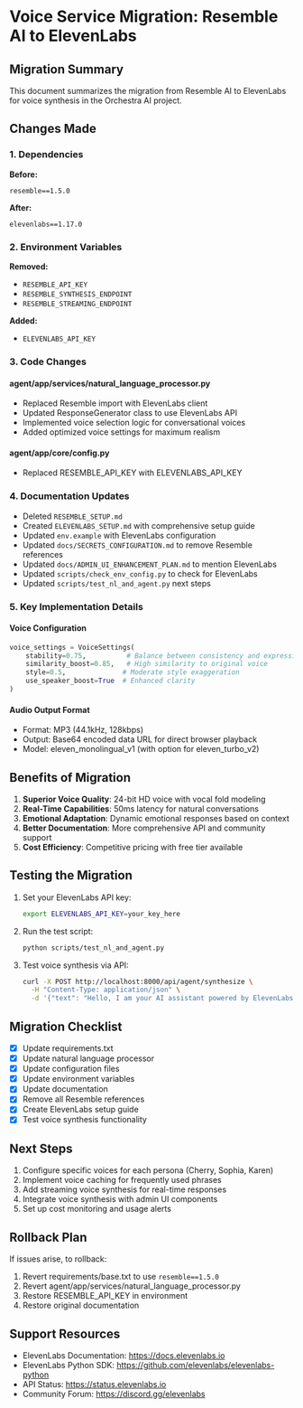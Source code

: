 # Voice Service Migration: Resemble AI to ElevenLabs

## Migration Summary
This document summarizes the migration from Resemble AI to ElevenLabs for voice synthesis in the Orchestra AI project.

## Changes Made

### 1. Dependencies
**Before:**
```
resemble==1.5.0
```

**After:**
```
elevenlabs==1.17.0
```

### 2. Environment Variables
**Removed:**
- `RESEMBLE_API_KEY`
- `RESEMBLE_SYNTHESIS_ENDPOINT`
- `RESEMBLE_STREAMING_ENDPOINT`

**Added:**
- `ELEVENLABS_API_KEY`

### 3. Code Changes

#### agent/app/services/natural_language_processor.py
- Replaced Resemble import with ElevenLabs client
- Updated ResponseGenerator class to use ElevenLabs API
- Implemented voice selection logic for conversational voices
- Added optimized voice settings for maximum realism

#### agent/app/core/config.py
- Replaced RESEMBLE_API_KEY with ELEVENLABS_API_KEY

### 4. Documentation Updates
- Deleted `RESEMBLE_SETUP.md`
- Created `ELEVENLABS_SETUP.md` with comprehensive setup guide
- Updated `env.example` with ElevenLabs configuration
- Updated `docs/SECRETS_CONFIGURATION.md` to remove Resemble references
- Updated `docs/ADMIN_UI_ENHANCEMENT_PLAN.md` to mention ElevenLabs
- Updated `scripts/check_env_config.py` to check for ElevenLabs
- Updated `scripts/test_nl_and_agent.py` next steps

### 5. Key Implementation Details

#### Voice Configuration
```python
voice_settings = VoiceSettings(
    stability=0.75,          # Balance between consistency and expressiveness
    similarity_boost=0.85,   # High similarity to original voice
    style=0.5,              # Moderate style exaggeration
    use_speaker_boost=True  # Enhanced clarity
)
```

#### Audio Output Format
- Format: MP3 (44.1kHz, 128kbps)
- Output: Base64 encoded data URL for direct browser playback
- Model: eleven_monolingual_v1 (with option for eleven_turbo_v2)

## Benefits of Migration

1. **Superior Voice Quality**: 24-bit HD voice with vocal fold modeling
2. **Real-Time Capabilities**: 50ms latency for natural conversations
3. **Emotional Adaptation**: Dynamic emotional responses based on context
4. **Better Documentation**: More comprehensive API and community support
5. **Cost Efficiency**: Competitive pricing with free tier available

## Testing the Migration

1. Set your ElevenLabs API key:
   ```bash
   export ELEVENLABS_API_KEY=your_key_here
   ```

2. Run the test script:
   ```bash
   python scripts/test_nl_and_agent.py
   ```

3. Test voice synthesis via API:
   ```bash
   curl -X POST http://localhost:8000/api/agent/synthesize \
     -H "Content-Type: application/json" \
     -d '{"text": "Hello, I am your AI assistant powered by ElevenLabs!"}'
   ```

## Migration Checklist

- [x] Update requirements.txt
- [x] Update natural language processor
- [x] Update configuration files
- [x] Update environment variables
- [x] Update documentation
- [x] Remove all Resemble references
- [x] Create ElevenLabs setup guide
- [x] Test voice synthesis functionality

## Next Steps

1. Configure specific voices for each persona (Cherry, Sophia, Karen)
2. Implement voice caching for frequently used phrases
3. Add streaming voice synthesis for real-time responses
4. Integrate voice synthesis with admin UI components
5. Set up cost monitoring and usage alerts

## Rollback Plan

If issues arise, to rollback:
1. Revert requirements/base.txt to use `resemble==1.5.0`
2. Revert agent/app/services/natural_language_processor.py
3. Restore RESEMBLE_API_KEY in environment
4. Restore original documentation

## Support Resources

- ElevenLabs Documentation: https://docs.elevenlabs.io
- ElevenLabs Python SDK: https://github.com/elevenlabs/elevenlabs-python
- API Status: https://status.elevenlabs.io
- Community Forum: https://discord.gg/elevenlabs 